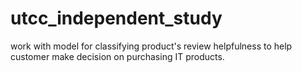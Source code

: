 # utcc_independent_study
work with model for classifying product's review helpfulness to help customer make decision on purchasing IT products.
